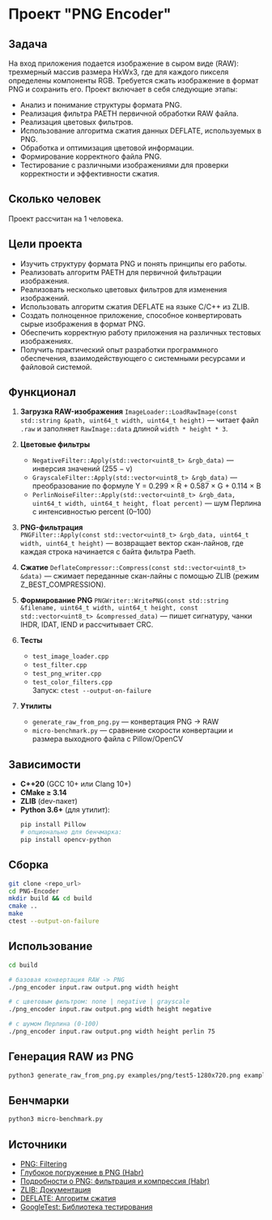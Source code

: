 # Проект "PNG Encoder"

## Задача

На вход приложения подается изображение в сыром виде (RAW): трехмерный массив размера HxWx3, где для каждого пикселя определены компоненты RGB. Требуется сжать изображение в формат PNG и сохранить его. Проект включает в себя следующие этапы:

- Анализ и понимание структуры формата PNG.
- Реализация фильтра PAETH первичной обработки RAW файла.
- Реализация цветовых фильтров.
- Использование алгоритма сжатия данных DEFLATE, используемых в PNG.
- Обработка и оптимизация цветовой информации.
- Формирование корректного файла PNG.
- Тестирование с различными изображениями для проверки корректности и эффективности сжатия.

## Сколько человек

Проект рассчитан на 1 человека.

## Цели проекта

- Изучить структуру формата PNG и понять принципы его работы.
- Реализовать алгоритм PAETH для первичной фильтрации изображения.
- Реализовать несколько цветовых фильтров для изменения изображений.
- Использовать алгоритм сжатия DEFLATE на языке C/C++ из ZLIB.
- Создать полноценное приложение, способное конвертировать сырые изображения в формат PNG.
- Обеспечить корректную работу приложения на различных тестовых изображениях.
- Получить практический опыт разработки программного обеспечения, взаимодействующего с системными ресурсами и файловой системой.

## Функционал

1. **Загрузка RAW-изображения**
   `ImageLoader::LoadRawImage(const std::string &path, uint64_t width, uint64_t height)` — читает файл `.raw` и заполняет `RawImage::data` длиной `width * height * 3`.

2. **Цветовые фильтры**
   - `NegativeFilter::Apply(std::vector<uint8_t> &rgb_data)` — инверсия значений (255 − v)
   - `GrayscaleFilter::Apply(std::vector<uint8_t> &rgb_data)` — преобразование по формуле Y = 0.299 × R + 0.587 × G + 0.114 × B
   - `PerlinNoiseFilter::Apply(std::vector<uint8_t> &rgb_data, uint64_t width, uint64_t height, float percent)` — шум Перлина с интенсивностью percent (0–100)

3. **PNG-фильтрация**  
   `PNGFilter::Apply(const std::vector<uint8_t> &rgb_data, uint64_t width, uint64_t height)` — возвращает вектор скан-лайнов, где каждая строка начинается с байта фильтра Paeth.

4. **Сжатие**
   `DeflateCompressor::Compress(const std::vector<uint8_t> &data)` — сжимает переданные скан-лайны с помощью ZLIB (режим Z_BEST_COMPRESSION).

5. **Формирование PNG**
   `PNGWriter::WritePNG(const std::string &filename, uint64_t width, uint64_t height, const std::vector<uint8_t> &compressed_data)` — пишет сигнатуру, чанки IHDR, IDAT, IEND и рассчитывает CRC.

6. **Тесты**
   - `test_image_loader.cpp`
   - `test_filter.cpp`
   - `test_png_writer.cpp`
   - `test_color_filters.cpp`  
   Запуск: `ctest --output-on-failure`

7. **Утилиты**
   - `generate_raw_from_png.py` — конвертация PNG -> RAW
   - `micro-benchmark.py` — сравнение скорости конвертации и размера выходного файла с Pillow/OpenCV

## Зависимости

- **C++20** (GCC 10+ или Clang 10+)
- **CMake ≥ 3.14**
- **ZLIB** (dev-пакет)
- **Python 3.6+** (для утилит):
  ```bash
  pip install Pillow
  # опционально для бенчмарка:
  pip install opencv-python
   ```

## Сборка
```bash
git clone <repo_url>
cd PNG-Encoder
mkdir build && cd build
cmake ..
make
ctest --output-on-failure
```

## Использование
```bash
cd build

# базовая конвертация RAW -> PNG
./png_encoder input.raw output.png width height

# с цветовым фильтром: none | negative | grayscale
./png_encoder input.raw output.png width height negative

# с шумом Перлина (0-100)
./png_encoder input.raw output.png width height perlin 75
```

## Генерация RAW из PNG
```bash
python3 generate_raw_from_png.py examples/png/test5-1280x720.png examples/raw/test5-1280x720.raw
```

## Бенчмарки
```bash
python3 micro-benchmark.py
```

## Источники

- [PNG: Filtering](https://en.wikipedia.org/wiki/PNG#Filtering)
- [Глубокое погружение в PNG (Habr)](https://habr.com/ru/articles/130472/)
- [Подробности о PNG: фильтрация и компрессия (Habr)](https://habr.com/ru/companies/ruvds/articles/787302/)
- [ZLIB: Документация](https://www.zlib.net/manual.html)
- [DEFLATE: Алгоритм сжатия](https://en.wikipedia.org/wiki/Deflate)
- [GoogleTest: Библиотека тестирования](https://github.com/google/googletest.git)